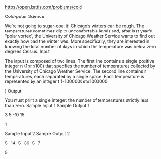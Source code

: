 https://open.kattis.com/problems/cold



Cold-puter Science

We’re not going to sugar-coat it: Chicago’s winters can be rough. The temperatures sometimes dip to uncomfortable levels and, after last year’s “polar vortex”, the University of Chicago Weather Service wants to find out exactly how bad the winter was. More specifically, they are interested in knowing the total number of days in which the temperature was below zero degrees Celsius.
Input

The input is composed of two lines. The first line contains a single positive integer n
(1≤n≤100) that specifies the number of temperatures collected by the University of Chicago Weather Service. The second line contains n temperatures, each separated by a single space. Each temperature is represented by an integer t (−1000000≤t≤1000000

)
Output

You must print a single integer: the number of temperatures strictly less than zero.
Sample Input 1 	Sample Output 1

3
5 -10 15

	

1

Sample Input 2 	Sample Output 2

5
-14 -5 -39 -5 -7

	

5
